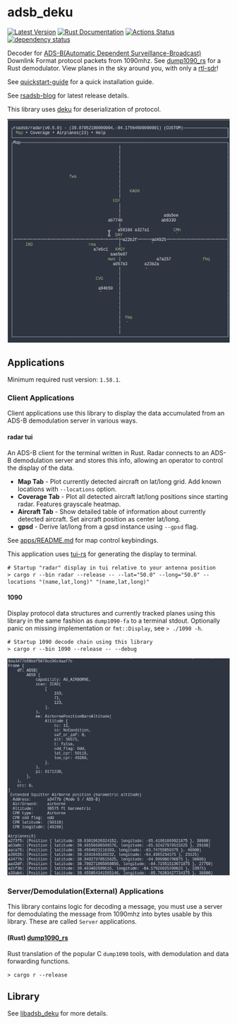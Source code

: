 # adsb_deku

[![Latest Version](https://img.shields.io/crates/v/adsb_deku.svg)](https://crates.io/crates/adsb_deku)
[![Rust Documentation](https://docs.rs/adsb_deku/badge.svg)](https://docs.rs/adsb_deku)
[![Actions Status](https://github.com/wcampbell0x2a/adsb_deku/workflows/CI/badge.svg)](https://github.com/wcampbell0x2a/adsb_deku/actions)
[![dependency status](https://deps.rs/repo/github/rsadsb/adsb_deku/status.svg)](https://deps.rs/repo/github/rsadsb/adsb_deku)


Decoder for [ADS-B(Automatic Dependent Surveillance-Broadcast)](https://en.wikipedia.org/wiki/Automatic_Dependent_Surveillance%E2%80%93Broadcast) Downlink Format protocol packets from 1090mhz. See [dump1090_rs](https://github.com/wcampbell0x2a/dump1090_rs.git) for a Rust demodulator. View planes in the sky around you, with only a [rtl-sdr](https://www.rtl-sdr.com/)!

See [quickstart-guide](https://rsadsb.github.io/quickstart.html) for a quick installation guide.

See [rsadsb-blog](https://rsadsb.github.io/v0.5.0.html) for latest release details.

This library uses [deku](https://github.com/sharksforarms/deku) for deserialization of protocol.

![Radar Example](media/peek_2022_02_06_02_640_640.gif)

## Applications

Minimum required rust version: `1.58.1`.

### Client Applications

Client applications use this library to display the data accumulated from an ADS-B demodulation server in various ways.

#### radar tui
An ADS-B client for the terminal written in Rust. Radar connects to an ADS-B demodulation server
and stores this info, allowing an operator to control the display of the data.

- **Map Tab** - Plot currently detected aircraft on lat/long grid. Add known locations with `--locations` option.
- **Coverage Tab** - Plot all detected aircraft lat/long positions since starting radar. Features grayscale heatmap.
- **Aircraft Tab** - Show detailed table of information about currently detected aircraft. Set aircraft position as center lat/long.
- **gpsd** - Derive lat/long from a gpsd instance using `--gpsd` flag.

See [apps/README.md](apps) for map control keybindings.

This application uses [tui-rs](https://github.com/fdehau/tui-rs) for generating the display to terminal.

```text
# Startup "radar" display in tui relative to your antenna position
> cargo r --bin radar --release -- --lat="50.0" --long="50.0" --locations "(name,lat,long)" "(name,lat,long)"
```

#### 1090
Display protocol data structures and currently tracked planes using this library in the same fashion as `dump1090-fa`
to a terminal stdout. Optionally panic on missing implementation or `fmt::Display`, see `> ./1090 -h`.

```text
# Startup 1090 decode chain using this library
> cargo r --bin 1090 --release -- --debug
```

![1090 Example](media/2021-10-31-093905_676x659_scrot.png)

### Server/Demodulation(External) Applications

This library contains logic for decoding a message, you must use a server for demodulating the message
from 1090mhz into bytes usable by this library. These are called `Server` applications.

#### (Rust) [dump1090_rs](https://github.com/wcampbell0x2a/dump1090_rs.git)
Rust translation of the popular C `dump1090` tools, with demodulation and data forwarding functions.
```text
> cargo r --release
```

## Library
See [libadsb_deku](libadsb_deku) for more details.

